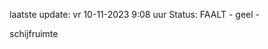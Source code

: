 laatste update: 
vr 10-11-2023  9:08   uur 
Status: FAALT - geel - 
<div class="service Y">schijfruimte</div>